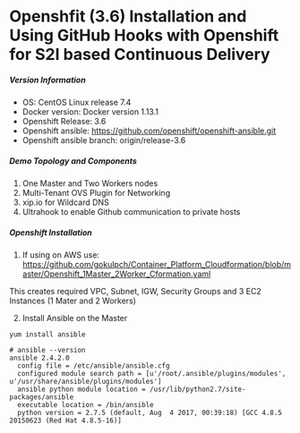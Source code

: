 # Openshfit (3.6) Installation and Using GitHub Hooks with Openshift for S2I based Continuous Delivery

##### Version Information

* OS: CentOS Linux release 7.4
* Docker version: Docker version 1.13.1
* Openshift Release: 3.6
* Openshift ansible: https://github.com/openshift/openshift-ansible.git
* Openshift ansible branch: origin/release-3.6

##### Demo Topology and Components

1. One Master and Two Workers nodes
2. Multi-Tenant OVS Plugin for Networking
3. xip.io for Wildcard DNS
4. Ultrahook to enable Github communication to private hosts

##### Openshift Installation

1. If using on AWS use: https://github.com/gokulpch/Container_Platform_Cloudformation/blob/master/Openshift_1Master_2Worker_Cformation.yaml

This creates required VPC, Subnet, IGW, Security Groups and 3 EC2 Instances (1 Mater and 2 Workers)

2. Install Ansible on the Master 

```
yum install ansible

# ansible --version
ansible 2.4.2.0
  config file = /etc/ansible/ansible.cfg
  configured module search path = [u'/root/.ansible/plugins/modules', u'/usr/share/ansible/plugins/modules']
  ansible python module location = /usr/lib/python2.7/site-packages/ansible
  executable location = /bin/ansible
  python version = 2.7.5 (default, Aug  4 2017, 00:39:18) [GCC 4.8.5 20150623 (Red Hat 4.8.5-16)]
```












 
